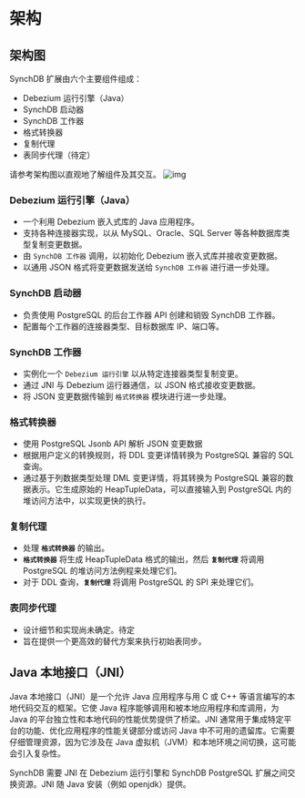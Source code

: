 # 架构
## 架构图
SynchDB 扩展由六个主要组件组成：

* Debezium 运行引擎（Java）
* SynchDB 启动器
* SynchDB 工作器
* 格式转换器
* 复制代理
* 表同步代理（待定）

请参考架构图以直观地了解组件及其交互。
![img](https://www.highgo.ca/wp-content/uploads/2024/07/synchdb.drawio.png)

### Debezium 运行引擎（Java）
* 一个利用 Debezium 嵌入式库的 Java 应用程序。
* 支持各种连接器实现，以从 MySQL、Oracle、SQL Server 等各种数据库类型复制变更数据。
* 由 `SynchDB 工作器` 调用，以初始化 Debezium 嵌入式库并接收变更数据。
* 以通用 JSON 格式将变更数据发送给 `SynchDB 工作器` 进行进一步处理。

### SynchDB 启动器
* 负责使用 PostgreSQL 的后台工作器 API 创建和销毁 SynchDB 工作器。
* 配置每个工作器的连接器类型、目标数据库 IP、端口等。

### SynchDB 工作器
* 实例化一个 `Debezium 运行引擎` 以从特定连接器类型复制变更。
* 通过 JNI 与 Debezium 运行器通信，以 JSON 格式接收变更数据。
* 将 JSON 变更数据传输到 `格式转换器` 模块进行进一步处理。

### 格式转换器
* 使用 PostgreSQL Jsonb API 解析 JSON 变更数据
* 根据用户定义的转换规则，将 DDL 变更详情转换为 PostgreSQL 兼容的 SQL 查询。
* 通过基于列数据类型处理 DML 变更详情，将其转换为 PostgreSQL 兼容的数据表示。它生成原始的 HeapTupleData，可以直接输入到 PostgreSQL 内的堆访问方法中，以实现更快的执行。

### 复制代理
* 处理 **`格式转换器`** 的输出。
* **`格式转换器`** 将生成 HeapTupleData 格式的输出，然后 **`复制代理`** 将调用 PostgreSQL 的堆访问方法例程来处理它们。
* 对于 DDL 查询，**`复制代理`** 将调用 PostgreSQL 的 SPI 来处理它们。

### 表同步代理
* 设计细节和实现尚未确定。待定
* 旨在提供一个更高效的替代方案来执行初始表同步。

## Java 本地接口（JNI）
Java 本地接口（JNI）是一个允许 Java 应用程序与用 C 或 C++ 等语言编写的本地代码交互的框架。它使 Java 程序能够调用和被本地应用程序和库调用，为 Java 的平台独立性和本地代码的性能优势提供了桥梁。JNI 通常用于集成特定平台的功能、优化应用程序的性能关键部分或访问 Java 中不可用的遗留库。它需要仔细管理资源，因为它涉及在 Java 虚拟机（JVM）和本地环境之间切换，这可能会引入复杂性。

SynchDB 需要 JNI 在 Debezium 运行引擎和 SynchDB PostgreSQL 扩展之间交换资源。JNI 随 Java 安装（例如 openjdk）提供。